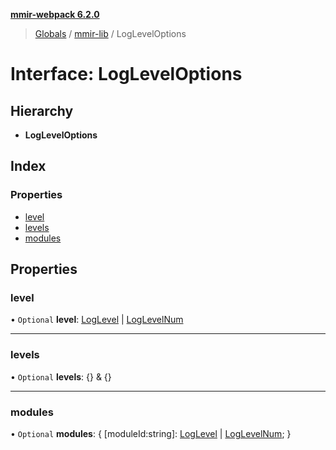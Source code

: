 **[mmir-webpack 6.2.0](../README.md)**

> [Globals](../README.md) / [mmir-lib](../modules/mmir_lib.md) / LogLevelOptions

# Interface: LogLevelOptions

## Hierarchy

* **LogLevelOptions**

## Index

### Properties

* [level](mmir_lib.logleveloptions.md#level)
* [levels](mmir_lib.logleveloptions.md#levels)
* [modules](mmir_lib.logleveloptions.md#modules)

## Properties

### level

• `Optional` **level**: [LogLevel](../modules/mmir_lib.md#loglevel) \| [LogLevelNum](../modules/mmir_lib.md#loglevelnum)

___

### levels

• `Optional` **levels**: {} & {}

___

### modules

• `Optional` **modules**: { [moduleId:string]: [LogLevel](../modules/mmir_lib.md#loglevel) \| [LogLevelNum](../modules/mmir_lib.md#loglevelnum);  }
